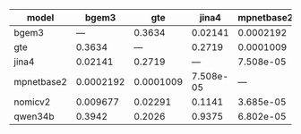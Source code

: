 | model | bgem3 | gte | jina4 | mpnetbase2 | nomicv2 | qwen34b |
| --- | --- | --- | --- | --- | --- | --- |
| bgem3 | — | 0.3634 | 0.02141 | 0.0002192 | 0.009677 | 0.3942 |
| gte | 0.3634 | — | 0.2719 | 0.0001009 | 0.02291 | 0.2026 |
| jina4 | 0.02141 | 0.2719 | — | 7.508e-05 | 0.1141 | 0.9375 |
| mpnetbase2 | 0.0002192 | 0.0001009 | 7.508e-05 | — | 3.685e-05 | 6.802e-05 |
| nomicv2 | 0.009677 | 0.02291 | 0.1141 | 3.685e-05 | — | 0.07446 |
| qwen34b | 0.3942 | 0.2026 | 0.9375 | 6.802e-05 | 0.07446 | — |
